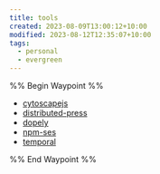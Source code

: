 ```yaml
---
title: tools
created: 2023-08-09T13:00:12+10:00
modified: 2023-08-12T12:35:07+10:00
tags:
  - personal
  - evergreen
---
```

%% Begin Waypoint %%
- [cytoscapejs](./tools/cytoscapejs.md)
- [distributed-press](./tools/distributed-press.md)
- [dopely](./tools/dopely.md)
- [npm-ses](./tools/npm-ses.md)
- [temporal](./tools/temporal.md)

%% End Waypoint %%